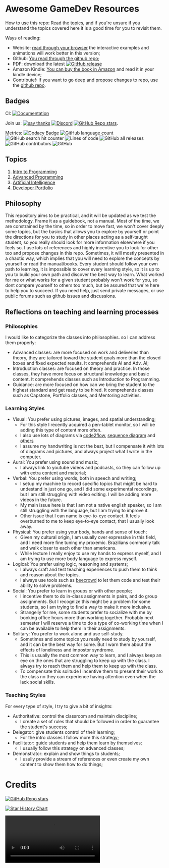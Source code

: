 # Awesome GameDev Resources

How to use this repo: Read the topics, and if you're unsure if you understand the topics covered here it is a good time for you to revisit them.

Ways of reading:

- Website: [read through your browser](https://courses.tolstenko.net) the interactive examples and animations will work better in this version;
- Github: [You read through the github repo](https://github.com/InfiniBrains/Awesome-GameDev-Resources);
- PDF: download the latest [![GitHub release](https://img.shields.io/github/v/release/InfiniBrains/Awesome-GameDev-Resources)](https://github.com/InfiniBrains/Awesome-GameDev-Resources/releases/download/latest/document.pdf)
- Amazon Kindle: [You can buy the book in Amazon]() and read it in your kindle device;
- Contribute!: If you want to go deep and propose changes to repo, use the [github repo](https://github.com/InfiniBrains/Awesome-GameDev-Resources).

## Badges

CI: [![Documentation](https://github.com/InfiniBrains/Awesome-GameDev-Resources/actions/workflows/documentation.yaml/badge.svg)](https://github.com/InfiniBrains/Awesome-GameDev-Resources/actions/workflows/documentation.yaml)

Join us: [![say thanks](https://img.shields.io/badge/Say%20Thanks-👍-1EAEDB.svg)](https://github.com/InfiniBrains/Awesome-GameDev-Resources/stargazers) [![Discord](https://img.shields.io/discord/956922983727915078)](https://discord.gg/9CdJeQ2XKB) [![GitHub Repo stars](https://img.shields.io/github/stars/InfiniBrains/Awesome-GameDev-Resources)](https://github.com/InfiniBrains/mobagen/stargazers).

Metrics: [![Codacy Badge](https://app.codacy.com/project/badge/Grade/bd231b45a10a41c98f2bbe5bf0e3c808)](https://www.codacy.com/gh/InfiniBrains/Awesome-GameDev-Resources/dashboard?utm_source=github.com&amp;utm_medium=referral&amp;utm_content=InfiniBrains/Awesome-GameDev-Resources&amp;utm_campaign=Badge_Grade) ![GitHub language count](https://img.shields.io/github/languages/count/InfiniBrains/Awesome-GameDev-Resources) ![GitHub search hit counter](https://img.shields.io/github/search/InfiniBrains/Awesome-GameDev-Resources/todo) ![Lines of code](https://img.shields.io/tokei/lines/github/InfiniBrains/Awesome-GameDev-Resources) ![GitHub all releases](https://img.shields.io/github/downloads/InfiniBrains/Awesome-GameDev-Resources/total) ![GitHub contributors](https://img.shields.io/github/contributors/InfiniBrains/Awesome-GameDev-Resources) ![GitHub](https://img.shields.io/github/license/InfiniBrains/Awesome-GameDev-Resources)


## Topics

1. [Intro to Programming](intro/README.md)
2. [Advanced Programming](advanced/README.md)
3. [Artificial Intelligence](artificialintelligence/README.md)
4. [Developer Portfolio](portfolio/README.md)

## Philosophy

This repository aims to be practical, and it will be updated as we test the methodology. Frame it as a guidebook, not a manual. Most of the time, we are constrained by the time, so in order to move fast, we won't cover deeply some topics, but the basics that allows you to explore by yourself or point the directions for you to study in other places acting as a self-taught student, so you really should look for more information elsewhere if you feels so. I use lots of references and highly incentive you to look for other too and propose changes in this repo. Sometimes, it will mostly presented in a chaotic way, which implies that you will need to explore the concepts by yourself or read the manual/books. Every student should follow your own path to learning, it is impossible to cover every learning style, so it is up to you to build your own path and discover the best way to learn. What worked for me or what works for a given student probably won't work for you, so dont compare yourself to others too much, but be assured that we're here to help you to succeed. If you need help, just send private messages, or use public forums such as github issues and discussions.

## Reflections on teaching and learning processes

### Philosophies

I would like to categorize the classes into philosophies. so I can address them properly:
- Advanced classes: are more focused on work and deliveries than theory, they are tailored toward the student goals more than the closed boxes and fixed expected results. It comprehends AI and Adv. AI;
- Introduction classes: are focused on theory and practice. In those classes, they have more focus on structural knowledge and basic content. It comprehends classes such as Introduction to Programming.
- Guidance: are more focused on how can we bring the student to the highest standard and get ready to be hired. It comprehends classes such as Capstone, Portfolio classes, and Mentoring activities.

### Learning Styles

- Visual: You prefer using pictures, images, and spatial understanding;
   - For this style I recently acquired a pen-tablet monitor, so I will be adding this type of content more often.
   - I also use lots of diagrams via [code2flow](https://code2flow.com/), [sequence diagram](https://sequencediagram.org/) and [others](https://www.diagram.codes/) 
   - I assume my handwriting is not the best, but I compensate it with lots of diagrams and pictures, and always project what I write in the computer. 
- Aural: You prefer using sound and music;
    - I always link to youtube videos and podcasts, so they can follow up with extra content and material;
- Verbal: You prefer using words, both in speech and writing;
    - I setup my machine to record specific topics that might be hard to undestand in just one go, and I did some experimental recordings, but I am still struggling with video editing. I will be adding more videos in the future. 
    - My main issue here is that I am not a native english speaker, so I am still struggling with the language, but I am trying to improve it.
    - Other issue that I can name is eye-to-eye contact. It feels overburned to me to keep eye-to-eye contact, that I usually look away.
- Physical: You prefer using your body, hands and sense of touch;
    - Given my cultural origin, I am usually over expressive in this field, and I need more fine tuning my proxemic. Brazilians commonly talk and walk closer to each other than americans. 
    - While lecture I really enjoy to use my hands to express myself, and I am trying to use more body language to express myself.
- Logical: You prefer using logic, reasoning and systems;
    - I always craft and test teaching experiences to push them to think and reason about the topics. 
    - I always use tools such as [beecrowd](https://www.beecrowd.com.br/) to let them code and test their ability to solve problems.
- Social: You prefer to learn in groups or with other people;
    - I incentive them to do in-class assignments in pairs, and do group assignments. But I recognize this might be a problem for some students, so I am trying to find a way to make it more inclusive. 
    - Strangelly for me, some students prefer to socialize with me by booking office hours more than working together. Probably next semester I will reserve a time to do a type of co-working time when I can be available to help them in their assignments.
- Solitary: You prefer to work alone and use self-study.
    - Sometimes and some topics you really need to study by yourself, and it can be the best way for some. But I warn them about the effects of loneliness and impostor syndrome.
    - This is usually the most common way to learn, and I always keep an eye on the ones that are struggling to keep up with the class. I always try to reach them and help them to keep up with the class.
    - To compensate this solitude I incentive them to present their work to the class no they can experience having attention even when the lack social skills.

### Teaching Styles

For every type of style, I try to give a bit of insights:

- Authoritative: control the classroom and maintain discipline; 
    - I create a set of rules that should be followed in order to guarantee the student's success; 
- Delegator: give students control of their learning;
    - For the intro classes I follow more this strategy;
- Facilitator: guide students and help them learn by themselves;
    - I usually follow this strategy on advanced classes;
- Demonstrator: explain and show things to students;
    - I usully provide a stream of references or even create my own content to show them how to do things;

# Credits

[![GitHub Repo stars](https://img.shields.io/github/stars/InfiniBrains/Awesome-GameDev-Resources)](https://github.com/InfiniBrains/mobagen/stargazers)

[![Star History Chart](https://api.star-history.com/svg?repos=InfiniBrains/Awesome-GameDev-Resources&type=Date)](https://star-history.com/#InfiniBrains/Awesome-GameDev-Resources&Date)

<video controls>
  <source src="gource.mp4" type="video/mp4">
</video>


